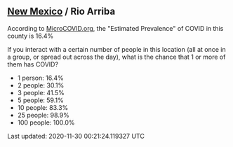 
## [New Mexico](/united-states/new-mexico) / Rio Arriba

According to [MicroCOVID.org](http://microcovid.org),
the "Estimated Prevalence" of COVID in this county is 16.4%

If you interact with a certain number of people in this location
(all at once in a group, or spread out across the day), what is the chance that
1 or more of them has COVID?

- 1 person: 16.4%
- 2 people: 30.1%
- 3 people: 41.5%
- 5 people: 59.1%
- 10 people: 83.3%
- 25 people: 98.9%
- 100 people: 100.0%

Last updated: 2020-11-30 00:21:24.119327 UTC
